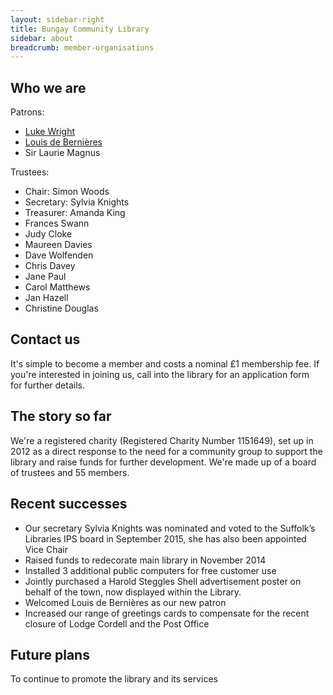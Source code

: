 ```yaml
---
layout: sidebar-right
title: Bungay Community Library
sidebar: about
breadcrumb: member-organisations
---
```

## Who we are

Patrons:

* [Luke Wright](http://www.lukewright.co.uk/)
* [Louis de Bernières](http://www.louisdebernieres.co.uk/)
* Sir Laurie Magnus

Trustees:

* Chair: Simon Woods
* Secretary: Sylvia Knights
* Treasurer: Amanda King
* Frances Swann
* Judy Cloke
* Maureen Davies
* Dave Wolfenden
* Chris Davey
* Jane Paul
* Carol Matthews
* Jan Hazell
* Christine Douglas

## Contact us

It's simple to become a member and costs a nominal £1 membership fee. If you're interested in joining us, call into the library for an application form for further details.

## The story so far

We're a registered charity (Registered Charity Number 1151649), set up in 2012 as a direct response to the need for a community group to support the library and raise funds for further development. We're made up of a board of trustees and 55 members.

## Recent successes

* Our secretary Sylvia Knights was nominated and voted to the Suffolk’s Libraries IPS board in September 2015, she has also been appointed Vice Chair
* Raised funds to redecorate main library in November 2014
* Installed 3 additional public computers for free customer use
* Jointly purchased a Harold Steggles Shell advertisement poster on behalf of the town, now displayed within the Library.
* Welcomed Louis de Bernières as our new patron
* Increased our range of greetings cards to compensate for the recent closure of Lodge Cordell and the Post Office

## Future plans

To continue to promote the library and its services
